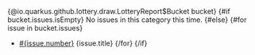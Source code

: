 {@io.quarkus.github.lottery.draw.LotteryReport$Bucket bucket}
{#if bucket.issues.isEmpty}
No issues in this category this time.
{#else}
{#for issue in bucket.issues}
 - [#{issue.number}]({issue.url}) {issue.title}
{/for}
{/if}